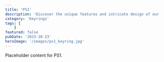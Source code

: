 ```yaml
---
title: 'PS1'
description: 'Discover the unique features and intricate design of our PS1. Perfect for various applications, this piece adds a touch of creativity and innovation to any setting.'
category: 'Keyrings'
tags: [
    ]
featured: false
pubDate: '2023-10-23'
heroImage: '/images/ps1_keyring.jpg'
---
```


Placeholder content for PS1.